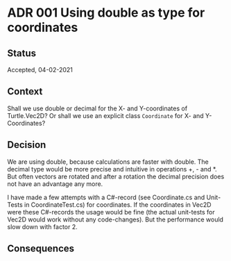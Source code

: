 <!-- Template in [Documenting architecture decisions - Michael Nygard](http://thinkrelevance.com/blog/2011/11/15/documenting-architecture-decisions). -->

# ADR 001 Using double as type for coordinates
<!-- Short Title -->

## Status
<!-- What is the status, such as proposed, accepted, rejected, deprecated, superseded, etc.? -->
Accepted, 04-02-2021

## Context
<!-- What is the issue that we're seeing that is motivating this decision or change? -->
Shall we use double or decimal for the X- and Y-coordinates of Turtle.Vec2D?
Or shall we use an explicit class `Coordinate` for X- and Y-Coordinates?

## Decision
<!-- What is the change that we're proposing and/or doing? -->
We are using double, because calculations are faster with double.
The decimal type would be more precise and intuitive in operations +, - and *. 
But often vectors are rotated and after a rotation the decimal precision does not 
have an advantage any more.

I have made a few attempts with a C#-record (see Coordinate.cs and Unit-Tests in CoordinateTest.cs)
for coordinates. If the coordinates in Vec2D were these C#-records the usage would be fine
(the actual unit-tests for Vec2D would work without any code-changes). But the performance
would slow down with factor 2.

## Consequences
<!-- What becomes easier or more difficult to do because of this change? -->
